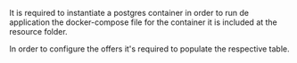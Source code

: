 It is required to instantiate a postgres container in order to run de application
the docker-compose file for the container it is included at the resource folder.

In order to configure the offers it's required to populate the respective table.